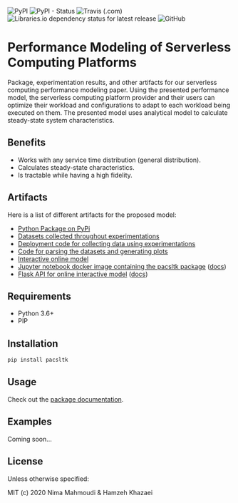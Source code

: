 ![PyPI](https://img.shields.io/pypi/v/pacsltk.svg)
![PyPI - Status](https://img.shields.io/pypi/status/pacsltk.svg)
![Travis (.com)](https://img.shields.io/travis/com/nimamahmoudi/serverless-performance-modeling.svg)
![Libraries.io dependency status for latest release](https://img.shields.io/librariesio/release/pypi/pacsltk.svg)
![GitHub](https://img.shields.io/github/license/nimamahmoudi/serverless-performance-modeling.svg)

# Performance Modeling of Serverless Computing Platforms

Package, experimentation results, and other artifacts for our serverless computing performance modeling paper. Using the presented performance model, the serverless computing platform provider and their users can optimize their workload and configurations to adapt to each workload being executed on them. The presented model uses analytical model to calculate steady-state system characteristics.

## Benefits

- Works with any service time distribution (general distribution).
- Calculates steady-state characteristics.
- Is tractable while having a high fidelity.

## Artifacts

Here is a list of different artifacts for the proposed model:
- [Python Package on PyPi](https://pypi.org/project/pacsltk/)
- [Datasets collected throughout experimentations](./experiments/results/)
- [Deployment code for collecting data using experimentations](./deployments/)
- [Code for parsing the datasets and generating plots](./experiments/)
- [Interactive online model](https://nima-dev.com/serverless-performance-modeling/)
- [Jupyter notebook docker image containing the pacsltk package](https://hub.docker.com/repository/docker/nimamahmoudi/jupyter-sls-perf) ([docs](./jupyter_docker/))
- [Flask API for online interactive model](https://hub.docker.com/repository/docker/nimamahmoudi/slsperf-api) ([docs](./web/api/))

## Requirements

- Python 3.6+
- PIP

## Installation

```sh
pip install pacsltk
```

## Usage

Check out the [package documentation](./pacsltk).

## Examples

Coming soon...

## License

Unless otherwise specified:

MIT (c) 2020 Nima Mahmoudi & Hamzeh Khazaei

